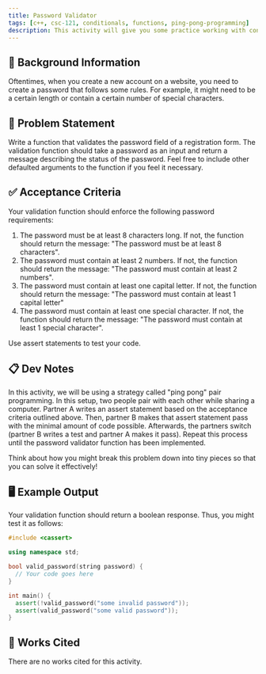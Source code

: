```yaml
---
title: Password Validator
tags: [c++, csc-121, conditionals, functions, ping-pong-programming]
description: This activity will give you some practice working with conditionals.
---
```


## 🔖 Background Information

Oftentimes, when you create a new account on a website, you need to create a password that follows some rules. For example, it might need to be a certain length or contain a certain number of special characters.

## 🎯 Problem Statement

Write a function that validates the password field of a registration form. The validation function should take a password as an input and return a message describing the status of the password. Feel free to include other defaulted arguments to the function if you feel it necessary.

## ✅ Acceptance Criteria

Your validation function should enforce the following password requirements:

1. The password must be at least 8 characters long. If not, the function should return the message: "The password must be at least 8 characters".
2. The password must contain at least 2 numbers. If not, the function should return the message: "The password must contain at least 2 numbers".
3. The password must contain at least one capital letter. If not, the function should return the message: "The password must contain at least 1 capital letter"
4. The password must contain at least one special character. If not, the function should return the message: "The password must contain at least 1 special character".

Use assert statements to test your code.

## 📋 Dev Notes

In this activity, we will be using a strategy called "ping pong" pair programming. In this setup, two people pair with each other while sharing a computer. Partner A writes an assert statement based on the acceptance criteria outlined above. Then, partner B makes that assert statement pass with the minimal amount of code possible. Afterwards, the partners switch (partner B writes a test and partner A makes it pass). Repeat this process until the password validator function has been implemented.

Think about how you might break this problem down into tiny pieces so that you can solve it effectively!

## 🖥️ Example Output

Your validation function should return a boolean response. Thus, you might test it as follows:

```cpp
#include <cassert>

using namespace std;

bool valid_password(string password) {
  // Your code goes here
}

int main() {
  assert(!valid_password("some invalid password"));
  assert(valid_password("some valid password"));
}
```

## 📘 Works Cited

There are no works cited for this activity.
